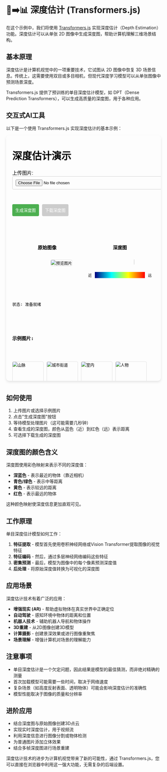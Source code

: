 # 🌄➡️📊 深度估计 (Transformers.js)

在这个示例中，我们将使用 [Transformers.js](https://huggingface.co/docs/transformers.js/index) 实现深度估计（Depth Estimation）功能。深度估计可以从单张 2D 图像中生成深度图，帮助计算机理解三维场景结构。

## 基本原理

深度估计是计算机视觉中的一项重要技术，它试图从 2D 图像中恢复 3D 场景信息。传统上，这需要使用双目或多目相机，但现代深度学习模型可以从单张图像中预测场景深度。

Transformers.js 提供了预训练的单目深度估计模型，如 DPT（Dense Prediction Transformers），可以生成高质量的深度图，用于各种应用。

## 交互式AI工具

以下是一个使用 Transformers.js 实现深度估计的基本示例：

<div style="position: relative; padding-bottom: 10px;">
<iframe id="深度估计示例" style="width: 100%; height: 800px; border: none; border-radius: 10px; box-shadow: 0 4px 8px rgba(0,0,0,0.1);" srcdoc='<!DOCTYPE html>
<html lang="zh">
<head>
    <title>Transformers.js 深度估计示例</title>
    <script src="https://cdn.jsdelivr.net/npm/@xenova/transformers@2.14.0"></script>
    <style>
        body {
            font-family: Arial, sans-serif;
            max-width: 800px;
            margin: 0 auto;
            padding: 20px;
        }
        .container {
            display: flex;
            flex-direction: column;
            gap: 20px;
        }
        .image-row {
            display: flex;
            gap: 10px;
            flex-wrap: wrap;
            justify-content: space-between;
        }
        .image-container {
            flex: 1;
            min-width: 45%;
            text-align: center;
        }
        .image-container img {
            max-width: 100%;
            max-height: 300px;
            border: 1px solid #ddd;
            border-radius: 4px;
        }
        .image-container canvas {
            max-width: 100%;
            max-height: 300px;
            border: 1px solid #ddd;
            border-radius: 4px;
        }
        input[type="file"] {
            width: 100%;
            padding: 10px;
            border: 1px solid #ccc;
            border-radius: 4px;
        }
        button {
            padding: 10px;
            background-color: #4CAF50;
            color: white;
            border: none;
            border-radius: 4px;
            cursor: pointer;
        }
        button:hover {
            background-color: #45a049;
        }
        button:disabled {
            background-color: #cccccc;
            cursor: not-allowed;
        }
        .controls {
            display: flex;
            gap: 10px;
        }
        .demo-images {
            display: flex;
            flex-wrap: wrap;
            gap: 10px;
            margin-top: 20px;
        }
        .demo-image {
            width: 100px;
            height: 75px;
            object-fit: cover;
            border: 1px solid #ddd;
            border-radius: 4px;
            cursor: pointer;
        }
        .demo-image:hover {
            border-color: #4CAF50;
        }
        .loading {
            display: inline-block;
            width: 20px;
            height: 20px;
            border: 3px solid rgba(0,0,0,0.1);
            border-radius: 50%;
            border-top-color: #4CAF50;
            animation: spin 1s ease-in-out infinite;
        }
        @keyframes spin {
            to { transform: rotate(360deg); }
        }
        .color-legend {
            display: flex;
            margin-top: 10px;
            justify-content: center;
            align-items: center;
        }
        .color-gradient {
            width: 200px;
            height: 20px;
            background: linear-gradient(to right, #000080, #00ffff, #ffff00, #ff0000);
        }
        .legend-label {
            font-size: 12px;
            margin: 0 10px;
        }
    </style>
</head>
<body>
    <h1>深度估计演示</h1>
    <div class="container">
        <div>
            <label for="image-upload">上传图片:</label>
            <input type="file" id="image-upload" accept="image/*">
        </div>
        
        <div class="controls">
            <button id="process-btn">生成深度图</button>
            <button id="download-btn" disabled>下载深度图</button>
        </div>
        
        <div class="image-row">
            <div class="image-container">
                <h3>原始图像</h3>
                <img id="preview-image" src="https://huggingface.co/datasets/Xenova/transformers.js-docs/resolve/main/mountain.jpg" alt="预览图片">
            </div>
            <div class="image-container">
                <h3>深度图</h3>
                <canvas id="depth-canvas"></canvas>
                <div class="color-legend">
                    <span class="legend-label">近</span>
                    <div class="color-gradient"></div>
                    <span class="legend-label">远</span>
                </div>
            </div>
        </div>
        
        <div id="status">状态: 准备就绪</div>
        
        <div>
            <h3>示例图片:</h3>
            <div class="demo-images">
                <img class="demo-image" src="https://huggingface.co/datasets/Xenova/transformers.js-docs/resolve/main/mountain.jpg" alt="山脉">
                <img class="demo-image" src="https://huggingface.co/datasets/Xenova/transformers.js-docs/resolve/main/city_street.jpg" alt="城市街道">
                <img class="demo-image" src="https://huggingface.co/datasets/Xenova/transformers.js-docs/resolve/main/room.jpg" alt="室内">
                <img class="demo-image" src="https://huggingface.co/datasets/Xenova/transformers.js-docs/resolve/main/people.jpg" alt="人物">
            </div>
        </div>
    </div>

    <script>
        // 使用 Transformers.js 进行深度估计
        const { pipeline, RawImage } = window.transformers;
        
        let depthModel = null;
        let isModelLoading = false;
        let depthData = null;
        
        const statusElement = document.getElementById(&apos;status&apos;);
        const imageUpload = document.getElementById(&apos;image-upload&apos;);
        const previewImage = document.getElementById(&apos;preview-image&apos;);
        const depthCanvas = document.getElementById(&apos;depth-canvas&apos;);
        const processButton = document.getElementById(&apos;process-btn&apos;);
        const downloadButton = document.getElementById(&apos;download-btn&apos;);
        
        // 加载模型
        async function loadModel() {
            if (isModelLoading || depthModel) return;
            
            try {
                isModelLoading = true;
                statusElement.textContent = &apos;状态: 正在加载深度估计模型...&apos;;
                processButton.disabled = true;
                
                depthModel = await pipeline(&apos;depth-estimation&apos;, &apos;Xenova/dpt-large&apos;);
                
                statusElement.textContent = &apos;状态: 模型已加载，准备就绪&apos;;
                processButton.disabled = false;
            } catch (error) {
                statusElement.textContent = `状态: 模型加载失败 - ${error.message}`;
                console.error(&apos;模型加载错误:&apos;, error);
            } finally {
                isModelLoading = false;
            }
        }

        // 初始加载模型
        loadModel();
        
        // 处理图片上传
        imageUpload.addEventListener(&apos;change&apos;, (e) => {
            const file = e.target.files[0];
            if (!file) return;
            
            const reader = new FileReader();
            reader.onload = function(event) {
                previewImage.src = event.target.result;
                
                // 清除之前的深度图
                const ctx = depthCanvas.getContext(&apos;2d&apos;);
                ctx.clearRect(0, 0, depthCanvas.width, depthCanvas.height);
                downloadButton.disabled = true;
                depthData = null;
            };
            reader.readAsDataURL(file);
        });
        
        // 处理示例图片点击
        document.querySelectorAll(&apos;.demo-image&apos;).forEach(img => {
            img.addEventListener(&apos;click&apos;, () => {
                previewImage.src = img.src;
                
                // 清除之前的深度图
                const ctx = depthCanvas.getContext(&apos;2d&apos;);
                ctx.clearRect(0, 0, depthCanvas.width, depthCanvas.height);
                downloadButton.disabled = true;
                depthData = null;
            });
        });
        
        // 处理生成深度图
        processButton.addEventListener(&apos;click&apos;, async () => {
            if (!depthModel) {
                alert(&apos;模型尚未加载完成，请稍候&apos;);
                return;
            }
            
            try {
                statusElement.textContent = &apos;状态: 正在生成深度图...&apos;;
                processButton.disabled = true;
                
                // 使用当前显示的图像
                const image = await RawImage.fromImageElement(previewImage);
                
                // 使用模型生成深度图
                depthData = await depthModel(image);
                
                // 调整画布大小以匹配原图比例
                depthCanvas.width = depthData.width;
                depthCanvas.height = depthData.height;
                
                // 使用彩色映射显示深度图
                const ctx = depthCanvas.getContext(&apos;2d&apos;);
                const imageData = ctx.createImageData(depthData.width, depthData.height);
                
                // 找出深度值的最大最小值进行归一化
                let minDepth = Infinity;
                let maxDepth = -Infinity;
                
                for (let i = 0; i < depthData.depth.length; i++) {
                    const depth = depthData.depth[i];
                    minDepth = Math.min(minDepth, depth);
                    maxDepth = Math.max(maxDepth, depth);
                }
                
                // 将深度值映射到颜色
                for (let i = 0; i < depthData.depth.length; i++) {
                    const depth = depthData.depth[i];
                    const normalizedDepth = (depth - minDepth) / (maxDepth - minDepth);
                    
                    // 使用热力图颜色映射 (深蓝->青->黄->红)
                    let r, g, b;
                    
                    if (normalizedDepth < 0.25) {
                        // 深蓝到青
                        const t = normalizedDepth * 4;
                        r = 0;
                        g = Math.round(255 * t);
                        b = 255;
                    } else if (normalizedDepth < 0.5) {
                        // 青到绿
                        const t = (normalizedDepth - 0.25) * 4;
                        r = 0;
                        g = 255;
                        b = Math.round(255 * (1 - t));
                    } else if (normalizedDepth < 0.75) {
                        // 绿到黄
                        const t = (normalizedDepth - 0.5) * 4;
                        r = Math.round(255 * t);
                        g = 255;
                        b = 0;
                    } else {
                        // 黄到红
                        const t = (normalizedDepth - 0.75) * 4;
                        r = 255;
                        g = Math.round(255 * (1 - t));
                        b = 0;
                    }
                    
                    const pixelIndex = i * 4;
                    imageData.data[pixelIndex] = r;
                    imageData.data[pixelIndex + 1] = g;
                    imageData.data[pixelIndex + 2] = b;
                    imageData.data[pixelIndex + 3] = 255; // Alpha (不透明)
                }
                
                ctx.putImageData(imageData, 0, 0);
                
                statusElement.textContent = &apos;状态: 深度图生成完成&apos;;
                downloadButton.disabled = false;
            } catch (error) {
                statusElement.textContent = `状态: 处理失败 - ${error.message}`;
                console.error(&apos;深度估计错误:&apos;, error);
            } finally {
                processButton.disabled = false;
            }
        });
        
        // 处理下载深度图
        downloadButton.addEventListener(&apos;click&apos;, () => {
            if (!depthCanvas.toDataURL) return;
            
            const link = document.createElement(&apos;a&apos;);
            link.download = &apos;depth-map.png&apos;;
            link.href = depthCanvas.toDataURL(&apos;image/png&apos;);
            link.click();
        });
    </script>
</body>
</html>
'></iframe>
</div>

## 如何使用

1. 上传图片或选择示例图片
2. 点击"生成深度图"按钮
3. 等待模型处理图片（这可能需要几秒钟）
4. 查看生成的深度图，颜色从蓝色（近）到红色（远）表示距离
5. 可选择下载生成的深度图

## 深度图的颜色含义

深度图使用彩色映射来表示不同的深度值：

- **深蓝色** - 表示最近的物体（靠近相机）
- **青色/绿色** - 表示中等距离
- **黄色** - 表示较远的距离
- **红色** - 表示最远的物体

这种颜色映射使深度信息更加直观可见。

## 工作原理

单目深度估计模型如何工作：

1. **特征提取** - 模型首先使用卷积神经网络或Vision Transformer提取图像的视觉特征
2. **特征编码** - 然后，通过多层神经网络编码这些特征
3. **密集预测** - 最后，模型为图像中的每个像素预测深度值
4. **后处理** - 将原始深度值转换为可视化的深度图

## 应用场景

深度估计技术有着广泛的应用：

- **增强现实 (AR)** - 帮助虚拟物体在真实世界中正确定位
- **自动驾驶** - 感知环境中物体的距离和位置
- **机器人技术** - 辅助机器人导航和物体操作
- **3D重建** - 从2D图像创建3D模型
- **计算摄影** - 创建景深效果或进行图像重聚焦
- **场景理解** - 增强计算机对场景的理解能力

## 注意事项

- 单目深度估计是一个欠定问题，因此结果是模型的最佳猜测，而非绝对精确的测量
- 首次加载模型可能需要一些时间，取决于网络速度
- 复杂场景（如高度反射表面、透明物体）可能会影响深度估计的准确性
- 模型性能取决于图像的质量和分辨率

## 进阶应用

- 结合深度图与原始图像创建3D点云
- 实现实时深度估计，用于视频流
- 利用深度信息进行图像分割或物体检测
- 为普通图片添加立体效果
- 结合多帧深度图进行场景重建

深度估计技术的进步为计算机视觉带来了新的可能性，通过 Transformers.js，您可以直接在浏览器中利用这一强大功能，无需复杂的后端设置。
